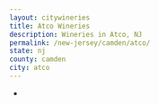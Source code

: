 ```yaml
---
layout: citywineries
title: Atco Wineries
description: Wineries in Atco, NJ
permalink: /new-jersey/camden/atco/
state: nj
county: camden
city: atco
---
```

-
